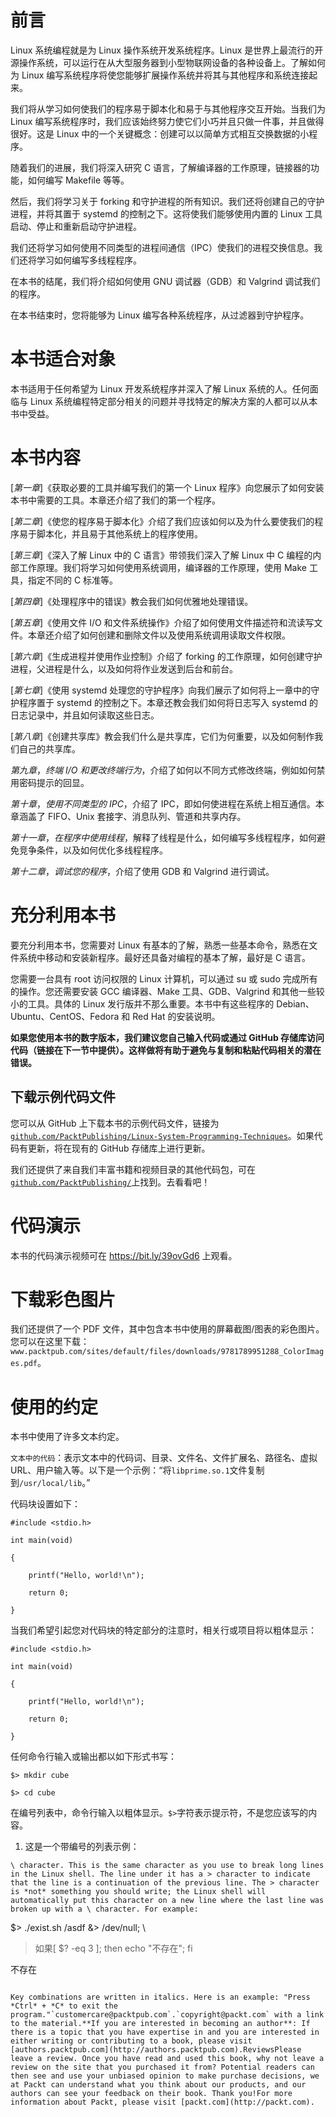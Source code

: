 # 前言

Linux 系统编程就是为 Linux 操作系统开发系统程序。Linux 是世界上最流行的开源操作系统，可以运行在从大型服务器到小型物联网设备的各种设备上。了解如何为 Linux 编写系统程序将使您能够扩展操作系统并将其与其他程序和系统连接起来。

我们将从学习如何使我们的程序易于脚本化和易于与其他程序交互开始。当我们为 Linux 编写系统程序时，我们应该始终努力使它们小巧并且只做一件事，并且做得很好。这是 Linux 中的一个关键概念：创建可以以简单方式相互交换数据的小程序。

随着我们的进展，我们将深入研究 C 语言，了解编译器的工作原理，链接器的功能，如何编写 Makefile 等等。

然后，我们将学习关于 forking 和守护进程的所有知识。我们还将创建自己的守护进程，并将其置于 systemd 的控制之下。这将使我们能够使用内置的 Linux 工具启动、停止和重新启动守护进程。

我们还将学习如何使用不同类型的进程间通信（IPC）使我们的进程交换信息。我们还将学习如何编写多线程程序。

在本书的结尾，我们将介绍如何使用 GNU 调试器（GDB）和 Valgrind 调试我们的程序。

在本书结束时，您将能够为 Linux 编写各种系统程序，从过滤器到守护程序。

# 本书适合对象

本书适用于任何希望为 Linux 开发系统程序并深入了解 Linux 系统的人。任何面临与 Linux 系统编程特定部分相关的问题并寻找特定的解决方案的人都可以从本书中受益。

# 本书内容

[*第一章*]《获取必要的工具并编写我们的第一个 Linux 程序》向您展示了如何安装本书中需要的工具。本章还介绍了我们的第一个程序。

[*第二章*]《使您的程序易于脚本化》介绍了我们应该如何以及为什么要使我们的程序易于脚本化，并且易于其他系统上的程序使用。

[*第三章*]《深入了解 Linux 中的 C 语言》带领我们深入了解 Linux 中 C 编程的内部工作原理。我们将学习如何使用系统调用，编译器的工作原理，使用 Make 工具，指定不同的 C 标准等。

[*第四章*]《处理程序中的错误》教会我们如何优雅地处理错误。

[*第五章*]《使用文件 I/O 和文件系统操作》介绍了如何使用文件描述符和流读写文件。本章还介绍了如何创建和删除文件以及使用系统调用读取文件权限。

[*第六章*]《生成进程并使用作业控制》介绍了 forking 的工作原理，如何创建守护进程，父进程是什么，以及如何将作业发送到后台和前台。

[*第七章*]《使用 systemd 处理您的守护程序》向我们展示了如何将上一章中的守护程序置于 systemd 的控制之下。本章还教会我们如何将日志写入 systemd 的日志记录中，并且如何读取这些日志。

[*第八章*]《创建共享库》教会我们什么是共享库，它们为何重要，以及如何制作我们自己的共享库。

*第九章*，*终端 I/O 和更改终端行为*，介绍了如何以不同方式修改终端，例如如何禁用密码提示的回显。

*第十章*，*使用不同类型的 IPC*，介绍了 IPC，即如何使进程在系统上相互通信。本章涵盖了 FIFO、Unix 套接字、消息队列、管道和共享内存。

*第十一章*，*在程序中使用线程*，解释了线程是什么，如何编写多线程程序，如何避免竞争条件，以及如何优化多线程程序。

*第十二章*，*调试您的程序*，介绍了使用 GDB 和 Valgrind 进行调试。

# 充分利用本书

要充分利用本书，您需要对 Linux 有基本的了解，熟悉一些基本命令，熟悉在文件系统中移动和安装新程序。最好还具备对编程的基本了解，最好是 C 语言。

您需要一台具有 root 访问权限的 Linux 计算机，可以通过 su 或 sudo 完成所有的操作。您还需要安装 GCC 编译器、Make 工具、GDB、Valgrind 和其他一些较小的工具。具体的 Linux 发行版并不那么重要。本书中有这些程序的 Debian、Ubuntu、CentOS、Fedora 和 Red Hat 的安装说明。

**如果您使用本书的数字版本，我们建议您自己输入代码或通过 GitHub 存储库访问代码（链接在下一节中提供）。这样做将有助于避免与复制和粘贴代码相关的潜在错误。**

## 下载示例代码文件

您可以从 GitHub 上下载本书的示例代码文件，链接为[`github.com/PacktPublishing/Linux-System-Programming-Techniques`](https://github.com/PacktPublishing/Linux-System-Programming-Techniques)。如果代码有更新，将在现有的 GitHub 存储库上进行更新。

我们还提供了来自我们丰富书籍和视频目录的其他代码包，可在[`github.com/PacktPublishing/`](https://github.com/PacktPublishing/)上找到。去看看吧！

# 代码演示

本书的代码演示视频可在 https://bit.ly/39ovGd6 上观看。

# 下载彩色图片

我们还提供了一个 PDF 文件，其中包含本书中使用的屏幕截图/图表的彩色图片。您可以在这里下载：`www.packtpub.com/sites/default/files/downloads/9781789951288_ColorImages.pdf`。

# 使用的约定

本书中使用了许多文本约定。

`文本中的代码`：表示文本中的代码词、目录、文件名、文件扩展名、路径名、虚拟 URL、用户输入等。以下是一个示例：“将`libprime.so.1`文件复制到`/usr/local/lib`。”

代码块设置如下：

```
#include <stdio.h>
```

```
int main(void)
```

```
{
```

```
    printf("Hello, world!\n");
```

```
    return 0;
```

```
}
```

当我们希望引起您对代码块的特定部分的注意时，相关行或项目将以粗体显示：

```
#include <stdio.h>
```

```
int main(void)
```

```
{
```

```
    printf("Hello, world!\n");
```

```
    return 0;
```

```
}
```

任何命令行输入或输出都以如下形式书写：

```
$> mkdir cube
```

```
$> cd cube
```

在编号列表中，命令行输入以粗体显示。`$>`字符表示提示符，不是您应该写的内容。

1.  这是一个带编号的列表示例：

```
\ character. This is the same character as you use to break long lines in the Linux shell. The line under it has a > character to indicate that the line is a continuation of the previous line. The > character is *not* something you should write; the Linux shell will automatically put this character on a new line where the last line was broken up with a \ character. For example:

```

$> ./exist.sh /asdf &> /dev/null; \

> 如果[ $? -eq 3 ]; then echo "不存在"; fi

不存在

```

Key combinations are written in italics. Here is an example: "Press *Ctrl* + *C* to exit the program."`customercare@packtpub.com`.`copyright@packt.com` with a link to the material.**If you are interested in becoming an author**: If there is a topic that you have expertise in and you are interested in either writing or contributing to a book, please visit [authors.packtpub.com](http://authors.packtpub.com).ReviewsPlease leave a review. Once you have read and used this book, why not leave a review on the site that you purchased it from? Potential readers can then see and use your unbiased opinion to make purchase decisions, we at Packt can understand what you think about our products, and our authors can see your feedback on their book. Thank you!For more information about Packt, please visit [packt.com](http://packt.com).
```
